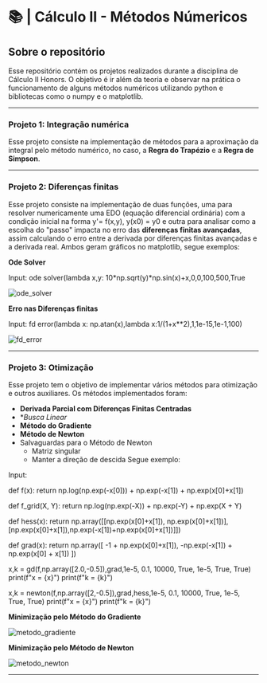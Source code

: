 # 📚 | Cálculo II - Métodos Númericos
## Sobre o repositório
Esse repositório contém os projetos realizados durante a disciplina de Cálculo II Honors. O objetivo é ir além da teoria e observar na prática o funcionamento de alguns métodos numéricos utilizando python e bibliotecas como o numpy e o matplotlib.



---
### Projeto 1: Integração numérica
Esse projeto consiste na implementação de métodos para a aproximação da integral pelo método numérico, no caso, a **Regra do Trapézio** e a **Regra de Simpson**.

---

### Projeto 2: Diferenças finitas 
Esse projeto consiste na implementação de duas funções, uma para resolver numericamente uma EDO (equação diferencial ordinária) com a condição inicial na forma y'= f(x,y), y(x0) = y0 e outra para analisar como a escolha do "passo" impacta no erro das **diferenças finitas avançadas**, assim calculando o erro entre a derivada por diferenças finitas avançadas e a derivada real. Ambos geram gráficos no matplotlib, segue exemplos:



**Ode Solver**

Input: ode solver(lambda x,y: 10*np.sqrt(y)*np.sin(x)+x,0,0,100,500,True 

![ode_solver](https://github.com/user-attachments/assets/ea33e992-7889-4973-bcf8-999ec85d1917)

**Erro nas Diferenças finitas**

Input: fd error(lambda x: np.atan(x),lambda x:1/(1+x**2),1,1e-15,1e-1,100)

![fd_error](https://github.com/user-attachments/assets/d07fcc00-c73e-423a-9104-79cb7c019f3f)

---

### Projeto 3: Otimização
Esse projeto tem o objetivo de implementar vários métodos para otimização e outros auxiliares. Os métodos implementados foram:
  - **Derivada Parcial com Diferenças Finitas Centradas**
  - **Busca Linear*
  - **Método do Gradiente**
  - **Método de Newton**
  - Salvaguardas para o Método de Newton
    - Matriz singular
    - Manter a direção de descida
Segue exemplo:


Input: 

def f(x):
    return np.log(np.exp(-x[0])) + np.exp(-x[1]) + np.exp(x[0]+x[1])

def f_grid(X, Y):
    return np.log(np.exp(-X)) + np.exp(-Y) + np.exp(X + Y)

def hess(x):
    return np.array([[np.exp(x[0]+x[1]), np.exp(x[0]+x[1])],[np.exp(x[0]+x[1]),np.exp(-x[1])+np.exp(x[0]+x[1])]])

def grad(x):
    return np.array([ -1 + np.exp(x[0]+x[1]), -np.exp(-x[1]) + np.exp(x[0] + x[1]) ])

x,k = gd(f,np.array([2.0,-0.5]),grad,1e-5, 0.1, 10000,  True, 1e-5,  True, True)
print(f"x = {x}")
print(f"k = {k}")

x,k = newton(f,np.array([2,-0.5]),grad,hess,1e-5, 0.1, 10000, True, 1e-5,  True, True)
print(f"x = {x}")
print(f"k = {k}")

**Minimização pelo Método do Gradiente**

![metodo_gradiente](https://github.com/user-attachments/assets/4e0132f0-363d-48ac-b018-41fb9d68f311)


**Minimização pelo Método de Newton**

![metodo_newton](https://github.com/user-attachments/assets/5e334bfb-ac09-4769-ad0a-827213fea587)


---
